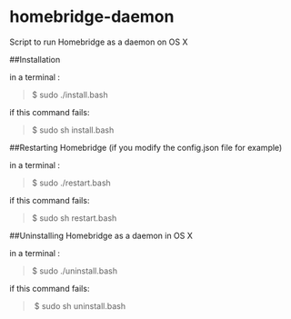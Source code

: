 # homebridge-daemon
Script to run Homebridge as a daemon on OS X

##Installation


in a terminal :
> $ sudo ./install.bash

if this command fails:
> $ sudo sh install.bash


##Restarting Homebridge (if you modify the config.json file for example)

in a terminal :
> $ sudo ./restart.bash

if this command fails:
> $ sudo sh restart.bash

##Uninstalling Homebridge as a daemon in OS X
  
in a terminal :
> $ sudo ./uninstall.bash

if this command fails:
> $ sudo sh uninstall.bash

